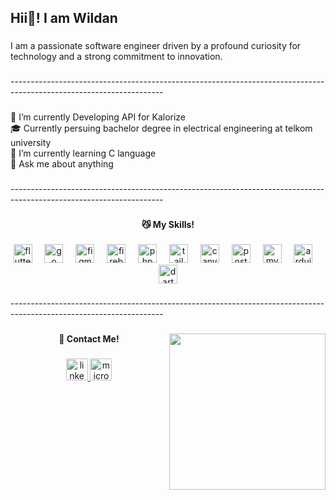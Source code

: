 <h2 align="left">Hii👋! I am Wildan</h2>

###

<p align="left">I am a passionate software engineer driven by a profound curiosity for technology and a strong commitment to innovation.</p>

###

<p align="left">--------------------------------------------------------------------------------------------------------------------</p>

###

<p align="left">🔭 I’m currently Developing API for Kalorize<br>🎓 Currently persuing bachelor degree in electrical engineering at telkom university<br>🌱 I’m currently learning C language<br>💬 Ask me about anything</p>

###

<p align="left">--------------------------------------------------------------------------------------------------------------------</p>

###

<h4 align="center">😼 My Skills!</h4>

###

<div align="center">
  <img src="https://skillicons.dev/icons?i=flutter" height="30" alt="flutter logo"  />
  <img width="12" />
  <img src="https://cdn.simpleicons.org/go/00ADD8" height="30" alt="go logo"  />
  <img width="12" />
  <img src="https://cdn.jsdelivr.net/gh/devicons/devicon/icons/figma/figma-original.svg" height="30" alt="figma logo"  />
  <img width="12" />
  <img src="https://skillicons.dev/icons?i=firebase" height="30" alt="firebase logo"  />
  <img width="12" />
  <img src="https://skillicons.dev/icons?i=php" height="30" alt="php logo"  />
  <img width="12" />
  <img src="https://cdn.simpleicons.org/tailwindcss/06B6D4" height="30" alt="tailwindcss logo"  />
  <img width="12" />
  <img src="https://cdn.simpleicons.org/canva/00C4CC" height="30" alt="canva logo"  />
  <img width="12" />
  <img src="https://skillicons.dev/icons?i=postman" height="30" alt="postman logo"  />
  <img width="12" />
  <img src="https://skillicons.dev/icons?i=mysql" height="30" alt="mysql logo"  />
  <img width="12" />
  <img src="https://cdn.jsdelivr.net/gh/devicons/devicon/icons/arduino/arduino-original.svg" height="30" alt="arduino logo"  />
  <img width="12" />
  <img src="https://cdn.jsdelivr.net/gh/devicons/devicon/icons/dart/dart-original.svg" height="30" alt="dart logo"  />
</div>

###

<p align="left">--------------------------------------------------------------------------------------------------------------------</p>

###

<img align="right" height="250" src="https://media4.giphy.com/media/v1.Y2lkPTc5MGI3NjExZjY0bGd3OG52d2F3anpvb2luaTBqY3R2ZzB0d2Z2dWt3c3V3Z3V1NCZlcD12MV9pbnRlcm5hbF9naWZfYnlfaWQmY3Q9Zw/IxlnMFrOLVNp6/giphy.webp"  />

###

<h4 align="center">🤙 Contact Me!</h4>

###

<div align="center">
  <a href="https://www.linkedin.com/in/wildan-khalid-wijaya/" target="_blank">
    <img src="https://img.shields.io/static/v1?message=LinkedIn&logo=linkedin&label=&color=0077B5&logoColor=white&labelColor=&style=for-the-badge" height="35" alt="linkedin logo"  />
  </a>
  <a href="wildankh01@outlook.com" target="_blank">
    <img src="https://img.shields.io/static/v1?message=Outlook&logo=microsoft-outlook&label=&color=0078D4&logoColor=white&labelColor=&style=for-the-badge" height="35" alt="microsoft-outlook logo"  />
  </a>
</div>

###
